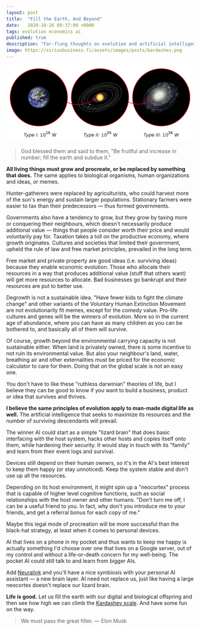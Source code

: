 ```yaml
---
layout: post
title:  "Fill the Earth, And Beyond"
date:   2020-10-26 09:37:00 +0000
tags: evolution economics ai
published: true
description: "Far-flung thoughts on evolution and artificial intelligence."
image: https://siriusbusiness.fi/assets/images/posts/kardashev.png
---
```

![Kardashev scale](/assets/images/posts/kardashev.png)

> God blessed them and said to them, "Be fruitful and increase in number; fill the earth and subdue it."

**All living things must grow and procreate, or be replaced by something that does.** The same applies to biological organisms, human organizations and ideas, or memes.

Hunter-gatherers were replaced by agriculturists, who could harvest more of the sun's energy and sustain larger populations. Stationary farmers were easier to tax than their predecessors — thus formed governments.

Governments also have a tendency to grow, but they grow by taxing more or conquering their neighbours, which doesn't necessarily produce additional value — things that people consider worth their price and would voluntarily pay for. Taxation takes a toll on the productive economy, where growth originates. Cultures and societies that limited their government, upheld the rule of law and free market principles, prevailed in the long term.

Free market and private property are good ideas (i.e. surviving ideas) because they enable economic evolution. Those who allocate their resources in a way that produces additional value (stuff that others want) will get more resources to allocate. Bad businesses go bankrupt and their resources are put to better use.

Degrowth is not a sustainable idea. "Have fewer kids to fight the climate change" and other variants of the Voluntary Human Extinction Movement are not evolutionarily fit memes, except for the comedy value. Pro-life cultures and genes will be the winners of evolution. More so in the current age of abundance, where you can have as many children as you can be bothered to, and basically all of them will survive.

Of course, growth beyond the environmental carrying capacity is not sustainable either. When land is privately owned, there is some incentive to not ruin its environmental value. But also your neighbour's land, water, breathing air and other externalities must be priced for the economic calculator to care for them. Doing that on the global scale is not an easy one.

You don't have to like these "ruthless darwinian" theories of life, but I believe they can be good to know if you want to build a business, product or idea that survives and thrives.

**I believe the same principles of evolution apply to man-made digital life as well.** The artificial intelligence that seeks to maximize its resources and the number of surviving descendants will prevail.

The winner AI could start as a simple "lizard brain" that does basic interfacing with the host system, hacks other hosts and copies itself onto them, while hardening their security. It would stay in touch with its "family" and learn from their event logs and survival.

Devices still depend on their human owners, so it's in the AI's best interest to keep them happy (or stay unnoticed). Keep the system stable and don't use up all the resources.

Depending on its host environment, it might spin up a "neocortex" process that is capable of higher level cognitive functions, such as social relationships with the host owner and other humans. "Don't turn me off, I can be a useful friend to you. In fact, why don't you introduce me to your friends, and get a referral bonus for each copy of me."

Maybe this legal mode of procreation will be more successful than the black-hat strategy, at least when it comes to personal devices.

AI that lives on a phone in my pocket and thus wants to keep me happy is actually something I'd choose over one that lives on a Google server, out of my control and without a life-or-death concern for my well-being. The pocket AI could still talk to and learn from bigger AIs.

Add [Neuralink](https://waitbutwhy.com/2017/04/neuralink.html) and you'll have a nice symbiosis with your personal AI assistant — a new brain layer. AI need not replace us, just like having a large neocortex doesn't replace our lizard brain.

**Life is good.** Let us fill the earth with our digital and biological offspring and then see how high we can climb the [Kardashev scale](https://en.wikipedia.org/wiki/Kardashev_scale). And have some fun on the way.

> We must pass the great filter. — Elon Musk
